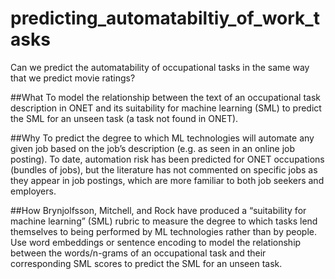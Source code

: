 # predicting_automatabiltiy_of_work_tasks

Can we predict the automatability of occupational tasks in the same way that we predict movie ratings? 

##What
To model the relationship between the text of an occupational task description in ONET and its  suitability for machine learning (SML) to predict the SML for an unseen task (a task not found in ONET). 


##Why
To predict the degree to which ML technologies will automate any given job based on the job’s description (e.g. as seen in an online job posting). To date, automation risk has been predicted for ONET occupations (bundles of jobs), but the literature has not commented on specific jobs as they appear in job postings, which are more familiar to both job seekers and employers.  


##How
Brynjolfsson, Mitchell, and Rock have produced a “suitability for machine learning” (SML) rubric to measure the degree to which tasks lend themselves to being performed by ML technologies rather than by people. Use word embeddings or sentence encoding to model the relationship between the words/n-grams of an occupational  task and their corresponding SML scores to predict the SML for an unseen task. 
